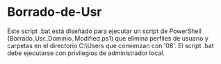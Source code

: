 # Borrado-de-Usr
Este script .bat está diseñado para ejecutar un script de PowerShell (Borrado_Usr_Dominio_Modified.ps1) que elimina perfiles de usuario y carpetas en el directorio C:\Users que comienzan con '08'. El script .bat debe ejecutarse con privilegios de administrador local.
